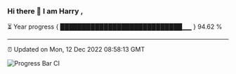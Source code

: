 ### Hi there 👋 I am Harry , 

⏳ Year progress { ████████████████████████████▁▁ } 94.62 %

---

⏰ Updated on Mon, 12 Dec 2022 08:58:13 GMT

![Progress Bar CI](https://github.com/duykhang68/duykhang68/workflows/Progress%20Bar%20CI/badge.svg)
